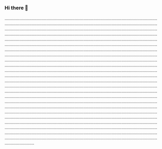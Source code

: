 ### Hi there 👋

........................................................................................................................................................................................................................................................................................................................................................................................................................................................................................................................................................................................................................................................................................................................................................................................................................................................................................................................................................................................................................................................................................................................................................................................................................................................................................................................................................................................................................................................................................................................................................................................................................................................................................................................................................................................................................................................................................................................................................................................................................................................................................................................................................................................................................................................................................................................................................................................................................................................................................................................................................................................................................................................................................................................................................................................................................................................................................................................................................................................................................................................................................................................